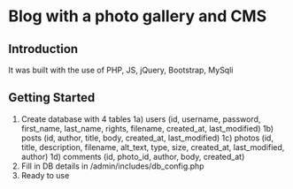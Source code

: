 # Blog with a photo gallery and CMS

## Introduction

It was built with the use of PHP, JS, jQuery, Bootstrap, MySqli

## Getting Started

1. Create database with 4 tables
1a) users (id, username, password, first_name, last_name, rights, filename, created_at, last_modified)
1b) posts (id, author, title, body, created_at, last_modified)
1c) photos (id, title, description, filename, alt_text, type, size, created_at, last_modified, author)
1d) comments (id, photo_id, author, body, created_at)
2. Fill in DB details in /admin/includes/db_config.php
3. Ready to use
